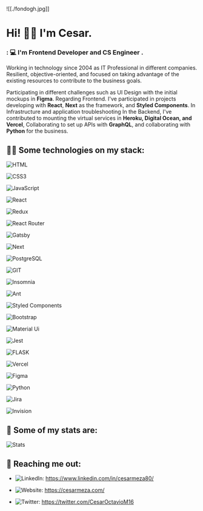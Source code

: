 
![[./fondogh.jpg]]
# Hi! 👋🏼 I'm Cesar.

### : 💻 I'm Frontend Developer and CS Engineer .

Working in technology since 2004 as IT Professional in different companies. Resilient, objective-oriented, and focused on taking advantage of the existing resources to contribute to the business goals.  
  
Participating in different challenges such as UI Design with the initial mockups in **Figma**. Regarding Frontend. I've participated in projects developing with **React**, **Next** as the framework, and **Styled Components**. In Infrastructure and application troubleshooting In the Backend, I've contributed to mounting the virtual services in **Heroku, Digital Ocean, and Vercel**, Collaborating to set up APIs with **GraphQL**, and collaborating with **Python** for the business.


## 👨‍💻 Some technologies on my stack:

![HTML](https://img.shields.io/badge/HTML5-E34F26?style=for-the-badge&logo=html5&logoColor=white)

![CSS3](https://img.shields.io/badge/CSS3-1572B6?style=for-the-badge&logo=css3&logoColor=white)

![JavaScript](https://img.shields.io/badge/JavaScript-323330?style=for-the-badge&logo=javascript&logoColor=F7DF1E)

![React](https://img.shields.io/badge/React-20232A?style=for-the-badge&logo=react&logoColor=61DAFB)

![Redux](https://img.shields.io/badge/Redux-593D88?style=for-the-badge&logo=redux&logoColor=white)

![React Router](https://img.shields.io/badge/React_Router-CA4245?style=for-the-badge&logo=react-router&logoColor=white)

![Gatsby](https://img.shields.io/badge/Gatsby-663399?style=for-the-badge&logo=gatsby&logoColor=white)

![Next](https://img.shields.io/badge/next.js-000000?style=for-the-badge&logo=nextdotjs&logoColor=white)

![PostgreSQL](https://img.shields.io/badge/postgress-black?style=for-the-badge&logo=PostgreSQL&logoColor=ffca28)

![GIT](https://img.shields.io/badge/Git-F05032?style=for-the-badge&logo=git&logoColor=white)

![Insomnia](https://img.shields.io/badge/Insomnia-5849be?style=for-the-badge&logo=Insomnia&logoColor=white)

![Ant](https://img.shields.io/badge/Ant%20Design-1890FF?style=for-the-badge&logo=antdesign&logoColor=white)

![Styled Components](https://img.shields.io/badge/styled--components-DB7093?style=for-the-badge&logo=styled-components&logoColor=white)

![Bootstrap](https://img.shields.io/badge/Bootstrap-563D7C?style=for-the-badge&logo=bootstrap&logoColor=white)

![Material Ui](https://img.shields.io/badge/Material--UI-0081CB?style=for-the-badge&logo=material-ui&logoColor=white)

![Jest](https://img.shields.io/badge/Jest-C21325?style=for-the-badge&logo=jest&logoColor=white)

![FLASK](https://img.shields.io/badge/Flask-5f5f5f?style=for-the-badge&logo=flask&logoColor=white)

![Vercel](https://img.shields.io/badge/Vercel-000000?style=for-the-badge&logo=vercel&logoColor=white)

![Figma](https://img.shields.io/badge/Figma-F24E1E?style=for-the-badge&logo=figma&logoColor=white)

![Python](https://img.shields.io/badge/Python-3f3f3f?style=for-the-badge&logo=python&logoColor=#fffff)

![Jira](https://img.shields.io/badge/Jira-1890FF?style=for-the-badge&logo=jira&logoColor=white)

![Invision](https://img.shields.io/badge/InVision-FF3366?style=for-the-badge&logo=InVision&logoColor=white)

## 📌 Some of my stats are:

![Stats](https://github-readme-stats.vercel.app/api?username=c3m3z4c4)

## 📱 Reaching me out:

* ![LinkedIn](https://img.shields.io/badge/linkedin-0a66c2?style=for-the-badge&logo=linkedin&logoColor=white): https://www.linkedin.com/in/cesarmeza80/

* ![Website](https://img.shields.io/badge/Website-3f3f3f?style=for-the-badge&logo=www&logoColor=white): https://cesarmeza.com/

* ![Twitter](https://img.shields.io/badge/Twitter-1d9bf0?style=for-the-badge&logo=twitter&logoColor=white): https://twitter.com/CesarOctavioM16
